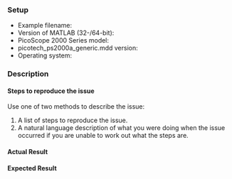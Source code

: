 ### Setup

* Example filename:
* Version of MATLAB (32-/64-bit):
* PicoScope 2000 Series model:
* picotech_ps2000a_generic.mdd version:
* Operating system:

### Description

#### Steps to reproduce the issue

Use one of two methods to describe the issue:

1. A list of steps to reproduce the issue. 
1. A natural language description of what you were doing when the issue occurred if you are unable to work out what the steps are. 

#### Actual Result



#### Expected Result

